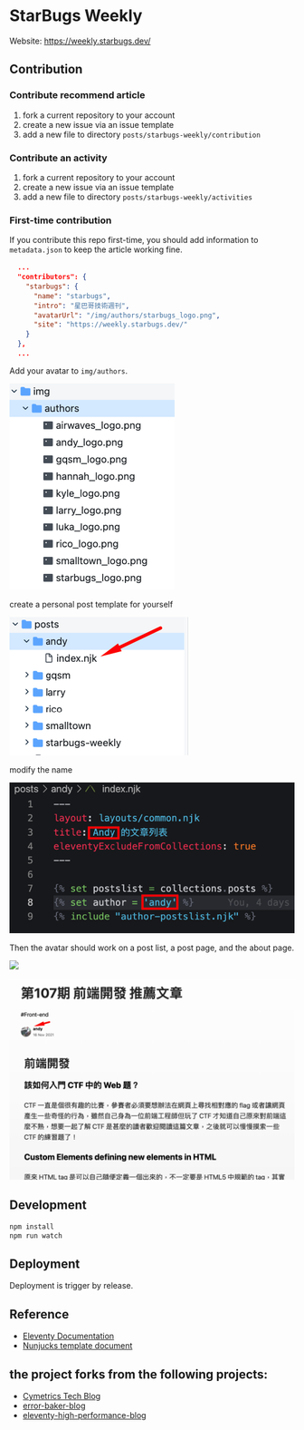 # StarBugs Weekly

Website: https://weekly.starbugs.dev/

## Contribution

### Contribute recommend article

1. fork a current repository to your account
2. create a new issue via an issue template
3. add a new file to directory `posts/starbugs-weekly/contribution`

### Contribute an activity

1. fork a current repository to your account
2. create a new issue via an issue template
3. add a new file to directory `posts/starbugs-weekly/activities`

### First-time contribution

If you contribute this repo first-time, you should add information to `metadata.json` to keep the article working fine.

```json
  ...
  "contributors": {
    "starbugs": {
      "name": "starbugs",
      "intro": "星巴哥技術週刊",
      "avatarUrl": "/img/authors/starbugs_logo.png",
      "site": "https://weekly.starbugs.dev/"
    }
  },
  ...
```

Add your avatar to `img/authors`. 

![](./img/files/2021-11-20-18-18-35.png)

create a personal post template for yourself

![](./img/files/2021-11-20-18-19-29.png)

modify the name

![](./img/files/2021-11-20-18-23-43.png)

Then the avatar should work on a post list, a post page, and the about page.

![](./img/files/2021-11-20-18-27-01.png)

![](./img/files/2021-11-20-18-26-08.png)

## Development

```
npm install
npm run watch
```

## Deployment 

Deployment is trigger by release.

## Reference

- [Eleventy Documentation](https://www.11ty.dev/docs/collections/)
- [Nunjucks template document](https://mozilla.github.io/nunjucks/templating.html)

## the project forks from the following projects: 

- [Cymetrics Tech Blog](https://github.com/cymetrics/blog)
- [error-baker-blog](https://github.com/Lidemy/error-baker-blog) 
- [eleventy-high-performance-blog](https://github.com/google/eleventy-high-performance-blog)
